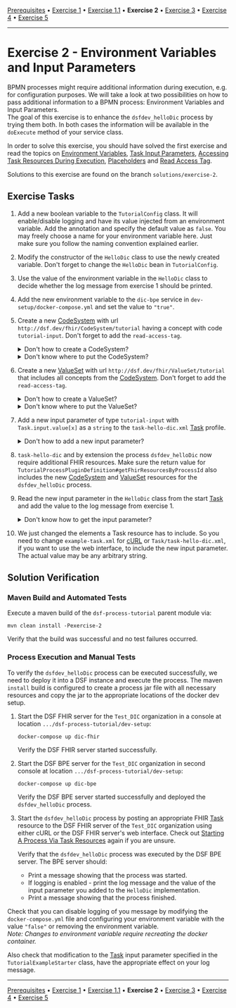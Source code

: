 [Prerequisites](prerequisites.md) • [Exercise 1](exercise-1.md) • [Exercise 1.1](exercise-1-1.md) • **Exercise 2** • [Exercise 3](exercise-3.md) • [Exercise 4](exercise-4.md) • [Exercise 5](exercise-5.md)
___

# Exercise 2 - Environment Variables and Input Parameters
BPMN processes might require additional information during execution, e.g. for configuration purposes. 
We will take a look at two possibilities on how to pass additional information to a BPMN process: Environment Variables and Input Parameters.   
The goal of this exercise is to enhance the `dsfdev_helloDic` process by trying them both. 
In both cases the information will be available in the `doExecute` method of your service class.

In order to solve this exercise, you should have solved the first exercise and read the topics on
[Environment Variables](basic-concepts-and-guides.md#environment-variables), 
[Task Input Parameters](basic-concepts-and-guides.md#task-input-parameters),
[Accessing Task Resources During Execution](basic-concepts-and-guides.md#accessing-task-resources-during-execution),
[Placeholders](basic-concepts-and-guides.md#placeholders) and
[Read Access Tag](basic-concepts-and-guides.md#read-access-tag).

Solutions to this exercise are found on the branch `solutions/exercise-2`.


## Exercise Tasks
1. Add a new boolean variable to the `TutorialConfig` class. It will enable/disable logging and have its value injected from an environment variable. Add the annotation and specify the default value as `false`. You may freely choose a name for your environment variable here. Just make sure you follow the naming convention explained earlier.
2. Modify the constructor of the `HelloDic` class to use the newly created variable. Don't forget to change the `HelloDic` bean in `TutorialConfig`.
3. Use the value of the environment variable in the `HelloDic` class to decide whether the log message from exercise 1 should be printed.
4. Add the new environment variable to the `dic-bpe` service in `dev-setup/docker-compose.yml` and set the value to `"true"`.
5. Create a new [CodeSystem](basic-concepts-and-guides.md#codesystem) with url `http://dsf.dev/fhir/CodeSystem/tutorial` having a concept with code `tutorial-input`. Don't forget to add the `read-access-tag`.
   <details>
   <summary>Don't how to create a CodeSystem?</summary>

   Check out [this guide](basic-concepts-and-guides.md#creating-codesystems-for-the-dsf-processes).
   </details>

   <details>
   <summary>Don't know where to put the CodeSystem?</summary>
   
   `tutorial-process/src/main/resources/fhir/CodeSystem`.
   </details>

6. Create a new [ValueSet](basic-concepts-and-guides.md#valueset) with url `http://dsf.dev/fhir/ValueSet/tutorial` that includes all concepts from the [CodeSystem](basic-concepts-and-guides.md#codesystem). Don't forget to add the `read-access-tag`.
   <details>
   <summary>Don't how to create a ValueSet?</summary>

   Check out [this guide](basic-concepts-and-guides.md#creating-valuesets-for-dsf-processes).
   </details>

   <details>
   <summary>Don't know where to put the ValueSet?</summary>

   `tutorial-process/src/main/resources/fhir/ValueSet`.
   </details>

7. Add a new input parameter of type `tutorial-input` with `Task.input.value[x]` as a `string` to the `task-hello-dic.xml` [Task](http://hl7.org/fhir/R4/task.html) profile.
   <details>
   <summary>Don't how to add a new input parameter?</summary>

   Check out [this guide](basic-concepts-and-guides.md#adding-task-input-parameters-to-task-profiles).
   </details>

8. `task-hello-dic` and by extension the process `dsfdev_helloDic` now require additional FHIR resources. Make sure the return value for `TutorialProcessPluginDefinition#getFhirResourcesByProcessId` also includes the new [CodeSystem](basic-concepts-and-guides.md#codesystem) and [ValueSet](basic-concepts-and-guides.md#valueset) resources for the `dsfdev_helloDic` process.
9. Read the new input parameter in the `HelloDic` class from the start [Task](http://hl7.org/fhir/R4/task.html) and add the value to the log message from exercise 1.
   <details>
   <summary>Don't know how to get the input parameter?</summary>
   
   The `TaskHelper` instance will prove useful here. Use it in conjunction with `variables` to get the right Task resource from the BPMN process execution.
   </details>
10. We just changed the elements a Task resource has to include. So you need to change `example-task.xml` for [cURL](basic-concepts-and-guides.md#using-curl) or `Task/task-hello-dic.xml`, if you want to use the web interface, to include the new input parameter. The actual value may be any arbitrary string.

## Solution Verification
### Maven Build and Automated Tests
Execute a maven build of the `dsf-process-tutorial` parent module via:

```
mvn clean install -Pexercise-2
```

Verify that the build was successful and no test failures occurred.

### Process Execution and Manual Tests
To verify the `dsfdev_helloDic` process can be executed successfully, we need to deploy it into a DSF instance and execute the process. The maven `install` build is configured to create a process jar file with all necessary resources and copy the jar to the appropriate locations of the docker dev setup.

1. Start the DSF FHIR server for the `Test_DIC` organization in a console at location `.../dsf-process-tutorial/dev-setup`:
   ```
   docker-compose up dic-fhir
   ```
   Verify the DSF FHIR server started successfully.

2. Start the DSF BPE server for the `Test_DIC` organization in second console at location `.../dsf-process-tutorial/dev-setup`:
   ```
   docker-compose up dic-bpe
   ```
   Verify the DSF BPE server started successfully and deployed the `dsfdev_helloDic` process.

3. Start the `dsfdev_helloDic` process by posting an appropriate FHIR [Task](http://hl7.org/fhir/R4/task.html) resource to the DSF FHIR server of the `Test_DIC` organization using either cURL or the DSF FHIR server's web interface. Check out [Starting A Process Via Task Resources](basic-concepts-and-guides.md#starting-a-process-via-task-resources) again if you are unsure.

   Verify that the `dsfdev_helloDic` process was executed by the DSF BPE server. The BPE server should:
    * Print a message showing that the process was started.
    * If logging is enabled - print the log message and the value of the input parameter you added to the `HelloDic`
      implementation.
    * Print a message showing that the process finished.
    
  Check that you can disable logging of you message by modifying the `docker-compose.yml` file and configuring your environment variable with the value `"false"` or removing the environment variable.  
  _Note: Changes to environment variable require recreating the docker container._
  
  Also check that modification to the [Task](http://hl7.org/fhir/R4/task.html) input parameter specified in the `TutorialExampleStarter` class, have the appropriate effect on your log message.

___
[Prerequisites](prerequisites.md) • [Exercise 1](exercise-1.md) • [Exercise 1.1](exercise-1-1.md) • **Exercise 2** • [Exercise 3](exercise-3.md) • [Exercise 4](exercise-4.md) • [Exercise 5](exercise-5.md)